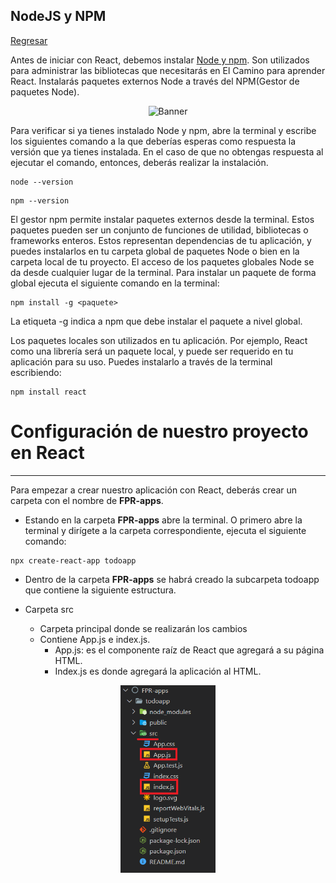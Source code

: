 ## NodeJS y NPM

[Regresar](/CodingBootcampsESPOL-FPR/)

Antes de iniciar con React, debemos instalar [Node y npm](https://nodejs.org/es). Son utilizados para administrar las bibliotecas que necesitarás en El Camino para aprender React. Instalarás paquetes externos Node a través del NPM(Gestor de paquetes Node).

<p align="center">
<img src="https://raw.githubusercontent.com/yoavain/create-windowless-app/main/resources/docs/logo.gif" width="40%" alt="Banner"/>
</p>

Para verificar si ya tienes instalado Node y npm, abre la terminal y escribe los siguientes comando a la que deberías esperas como respuesta la versión que ya tienes instalada. En el caso de que no obtengas respuesta al ejecutar el comando, entonces, deberás realizar la instalación.

```
node --version
```

```
npm --version
```

El gestor npm permite instalar paquetes externos desde la terminal. Estos paquetes pueden ser un conjunto de funciones de utilidad, bibliotecas o frameworks enteros. Estos representan dependencias de tu aplicación, y puedes instalarlos en tu carpeta global de paquetes Node o bien en la carpeta local de tu proyecto. El acceso de los paquetes globales Node se da desde cualquier lugar de la terminal. Para instalar un paquete de forma global ejecuta el siguiente comando en la terminal:


```
npm install -g <paquete>
```
La etiqueta -g indica a npm que debe instalar el paquete a nivel global.

Los paquetes locales son utilizados en tu aplicación. Por ejemplo, React como una librería será un paquete local, y puede ser requerido en tu aplicación para su uso. Puedes instalarlo a través de la terminal escribiendo:

```
npm install react
```

Configuración de nuestro proyecto en React
===========

* * *

Para empezar a crear nuestro aplicación con React, deberás crear un carpeta con el nombre de **FPR-apps**.

* Estando en la  carpeta **FPR-apps** abre la terminal. O primero abre la terminal y dirígete a la carpeta correspondiente, ejecuta el siguiente comando:

```
npx create-react-app todoapp
```

* Dentro de la carpeta **FPR-apps** se habrá creado la subcarpeta todoapp que contiene la siguiente estructura.

* Carpeta src
    - Carpeta principal donde se realizarán los cambios
    - Contiene App.js e index.js.
        - App.js: es el componente raíz de React que agregará a su página HTML.
        - Index.js es donde agregará la aplicación al HTML.


<p align="center">
<img src="../imagenes/unidad1/react.png" width="30%" alt="Banner"/>
</p>